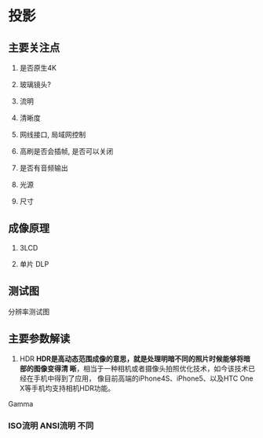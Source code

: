 # 投影

## 主要关注点

1. 是否原生4K

2. 玻璃镜头?

3. 流明

4. 清晰度

5. 网线接口, 局域网控制

6. 高刷是否会插帧, 是否可以关闭

7. 是否有音频输出

8. 光源

9. 尺寸


## 成像原理

1. 3LCD

2. 单片 DLP

## 测试图

分辨率测试图




## 主要参数解读

1. HDR
    **HDR是高动态范围成像的意思，就是处理明暗不同的照片时候能够将暗部的图像变得清
    晰**，相当于一种相机或者摄像头拍照优化技术，如今该技术已经在手机中得到了应用，
    像目前高端的iPhone4S、iPhone5、以及HTC One X等手机均支持相机HDR功能。

Gamma




### ISO流明  ANSI流明 不同


